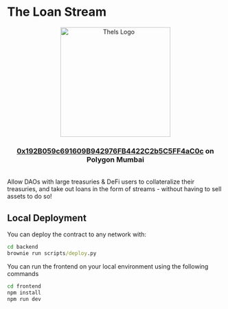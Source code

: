 # The Loan Stream

<div align="center">
    <a href=https://thels.vercel.app/>
        <img src=https://cdn.discordapp.com/attachments/937528130262949898/938031096636002325/Thels_logo_-_1.png alt="Thels Logo" width=256 height=256>
    </a>
    <h3> <a href=https://mumbai.polygonscan.com/address/0x192B059c691609B942976FB4422C2b5C5FF4aC0c#code>0x192B059c691609B942976FB4422C2b5C5FF4aC0c</a> on Polygon Mumbai</h3>
</div>
<br />
Allow DAOs with large treasuries & DeFi users to collateralize their treasuries, and take out loans in the form of streams - without having to sell assets to do so!

## Local Deployment
You can deploy the contract to any network with:

```cmd
cd backend
brownie run scripts/deploy.py
```

You can run the frontend on your local environment using the following commands
```cmd
cd frontend
npm install
npm run dev
```
